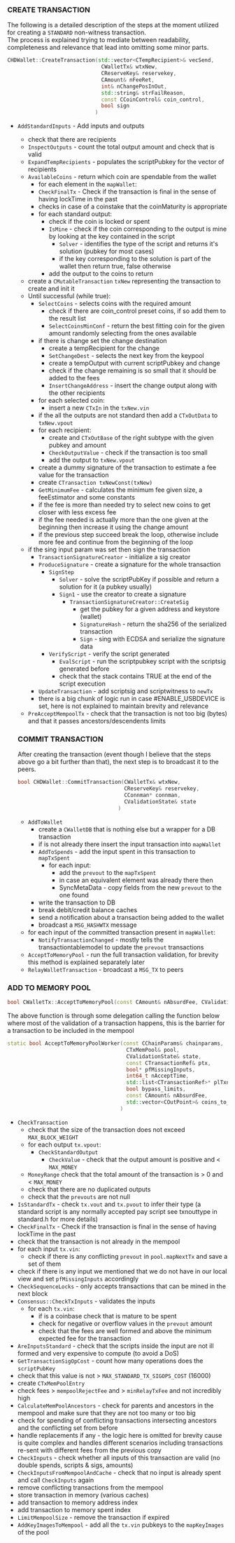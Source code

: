 ### CREATE TRANSACTION

The following is a detailed description of the steps at the moment utilized for creating a `STANDARD` non-witness transaction.  
The process is explained trying to mediate between readability, completeness and relevance that lead into omitting some minor parts.

```c++
CHDWallet::CreateTransaction(std::vector<CTempRecipient>& vecSend,
                              CWalletTx& wtxNew,
                              CReserveKey& reservekey,
                              CAmount& nFeeRet,
                              int& nChangePosInOut,
                              std::string& strFailReason,
                              const CCoinControl& coin_control,
                              bool sign
                            )
```

- `AddStandardInputs` - Add inputs and outputs
  - check that there are recipients
  - `InspectOutputs` - count the total output amount and check that is valid
  - `ExpandTempRecipients` - populates the scriptPubkey for the vector of recipients
  - `AvailableCoins` - return which coin are spendable from the wallet
    - for each element in the `mapWallet`:
    - `CheckFinalTx` - Check if the transaction is final in the sense of having lockTime in the past
    - checks in case of a coinstake that the coinMaturity is appropriate
    - for each standard output:
      - check if the coin is locked or spent
      - `IsMine` - check if the coin corresponding to the output is mine by looking at the key contained in the script
        - `Solver` - identifies the type of the script and returns it's solution (pubkey for most cases)
        - if the key corresponding to the solution is part of the wallet then return true, false otherwise
      - add the output to the coins to return
  - create a `CMutableTransaction` `txNew` representing the transaction to create and init it
  - Until successful (while true):
    - `SelectCoins` -  selects coins with the required amount
      - check if there are coin_control preset coins, if so add them to the result list
      - `SelectCoinsMinConf` - return the best fitting coin for the given amount randomly selecting from the ones available
    - if there is change set the change destination
      - create a tempRecipient for the change
      - `SetChangeDest` - selects the next key from the keypool
      - create a tempOutput with current scriptPubkey and change
      - check if the change remaining is so small that it should be added to the fees
      - `InsertChangeAddress` - insert the change output along with the other recipients
    - for each selected coin:
      - insert a new `CTxIn` in the `txNew.vin`
    - if the all the outputs are not standard then add a `CTxOutData` to `txNew.vpout`
    - for each recipient:
      - create and `CTxOutBase` of the right subtype with the given pubkey and amount
      - `CheckOutputValue` - check if the transaction is too small      
      - add the output to `txNew.vpout`
    - create a dummy signature of the transaction to estimate a fee value for the transaction
    - create `CTransaction txNewConst(txNew)`
    - `GetMinimumFee` - calculates the minimum fee given size, a feeEstimator and some constants
    - if the fee is more than needed try to select new coins to get closer with less excess fee
    - if the fee needed is actually more than the one given at the beginning then increase it using the change amount
    - if the previous step succeed break the loop, otherwise include more fee and continue from the beginning of the loop
  - if the sing input param was set then sign the transaction
    - `TransactionSignatureCreator` - initialize a sig creator
    - `ProduceSignature` - create a signature for the whole transaction
      - `SignStep`
        - `Solver` - solve the scriptPubKey if possible and return a solution for it (a pubkey usually)
        - `Sign1` - use the creator to create a signature
          - `TransactionSignatureCreator::CreateSig`
            - get the pubkey for a given address and keystore (wallet)
            - `SignatureHash` - return the sha256 of the serialized transaction
            - `Sign` - sing with ECDSA and serialize the signature data
      - `VerifyScript` - verify the script generated
        - `EvalScript` - run the scriptpubkey script with the scriptsig generated before
        - check that the stack contains TRUE at the end of the script execution
    - `UpdateTransaction` - add scriptsig and scriptwitness to `newTx`
    - there is a big chunk of logic run in case #ENABLE_USBDEVICE is set, here is not explained to maintain brevity and relevance
  - `PreAcceptMempoolTx` - check that the transaction is not too big (bytes) and that it passes ancestors/descendents limits



  ### COMMIT TRANSACTION
  After creating the transaction (event though I believe that the steps above go a bit further than that), the next step is to broadcast it to the peers.

  ```c++
  bool CHDWallet::CommitTransaction(CWalletTx& wtxNew,
                                    CReserveKey& reservekey,
                                    CConnman* connman,
                                    CValidationState& state
                                  )
  ```

  - `AddToWallet`
    - create a `CWalletDB` that is nothing else but a wrapper for a DB transaction
    - if is not already there insert the input transaction into `mapWallet`
    - `AddToSpends` - add the input spent in this transaction to `mapTxSpent`
      - for each input:
        - add the `prevout` to the `mapTxSpent`
        - in case an equivalent element was already there then
        - SyncMetaData - copy fields from the new `prevout` to the one found
    - write the transaction to DB
    - break debit/credit balance caches
    - send a notification about a transaction being added to the wallet
    - broadcast a `MSG_HASHWTX` message
  - for each input of the committed transaction present in `mapWallet`:
    - `NotifyTransactionChanged` - mostly tells the transactiontablemodel to update the `prevout` transactions
  - `AcceptToMemoryPool` - run the full transaction validation, for brevity this method is explained separately later
  - `RelayWalletTransaction` -  broadcast a `MSG_TX` to peers

### ADD TO MEMORY POOL

```c++
bool CWalletTx::AcceptToMemoryPool(const CAmount& nAbsurdFee, CValidationState& state)
```

The above function is through some delegation calling the function below where most of the validation
of a transaction happens, this is the barrier for a transaction to be included in the mempool

```c++
static bool AcceptToMemoryPoolWorker(const CChainParams& chainparams,
                                      CTxMemPool& pool,
                                      CValidationState& state,
                                      const CTransactionRef& ptx,
                                      bool* pfMissingInputs,
                                      int64_t nAcceptTime,
                                      std::list<CTransactionRef>* plTxnReplaced,
                                      bool bypass_limits,
                                      const CAmount& nAbsurdFee,
                                      std::vector<COutPoint>& coins_to_uncache
                                    )
```
  - `CheckTransaction`
    - check that the size of the transaction does not exceed `MAX_BLOCK_WEIGHT`
    - for each output `tx.vpout`:
      - `CheckStandardOutput`
        - `CheckValue` - check that the output amount is positive and < `MAX_MONEY`
    - `MoneyRange` check that the total amount of the transaction is > 0 and < `MAX_MONEY`
    - check that there are no duplicated outputs
    - check that the `prevouts` are not null
  - `IsStandardTx` - check `tx.vout` and `tx.pvout` to infer their type (a standard script is any normally accepted pay script see txnouttype in standard.h for more details)
  - `CheckFinalTx` - Check if the transaction is final in the sense of having lockTime in the past
  - check that the transaction is not already in the mempool
  - for each input `tx.vin`:
    - check if there is any conflicting `prevout` in `pool.mapNextTx` and save a set of them
  - check if there is any input we mentioned that we do not have in our local view and set `pfMissingInputs` accordingly
  - `CheckSequenceLocks` - only accepts transactions that can be mined in the next block
  - `Consensus::CheckTxInputs` - validates the inputs
    - for each `tx.vin`:
      - if is a coinbase check that is mature to be spent
      - check for negative or overflow values in the `prevout` amount
      - check that the fees are well formed and above the minimum expected fee for the transaction
  - `AreInputsStandard` - check that the scripts inside the input are not ill formed and very expensive to compute (to avoid a DoS)
  - `GetTransactionSigOpCost` - count how many operations does the `scriptPubKey`
  - check that this value is not > `MAX_STANDARD_TX_SIGOPS_COST` (16000)
  - create `CTxMemPoolEntry`
  - check fees > `mempoolRejectFee` and > `minRelayTxFee` and not incredibly high
  - `CalculateMemPoolAncestors` - check for parents and ancestors in the mempool and make sure that they are not too many or too big
  - check for spending of conflicting transactions intersecting ancestors and the conflicting set from before
  - handle replacements if any - the logic here is omitted for brevity cause is quite complex and handles different scenarios including transactions re-sent with different fees from the previous copy
  - `CheckInputs` - check whether all inputs of this transaction are valid (no double spends, scripts & sigs, amounts)
  - `CheckInputsFromMempoolAndCache` - check that no input is already spent and call `CheckInputs` again
  - remove conflicting transactions from the mempool
  - store transaction in memory (various caches)
  - add transaction to memory address index
  - add transaction to memory spent index
  - `LimitMempoolSize` - remove the transaction if expired
  - `AddKeyImagesToMempool` - add all the `tx.vin` pubkeys to the `mapKeyImages` of the pool
